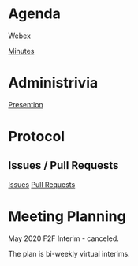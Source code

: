 # Agenda
[Webex](https://ietf.webex.com/ietf/j.php?MTID=m92ea16ea97a73422258dbd600c056a27)

[Minutes](minutes.md)

# Administrivia
[Presention](https://github.com/mlswg/wg-materials/blob/master/vietf107/MLS%40vIETF107.pdf)

# Protocol

## Issues / Pull Requests
[Issues](https://github.com/mlswg/mls-protocol/issues)
[Pull Requests](https://github.com/mlswg/mls-protocol/pulls)

# Meeting Planning
May 2020 F2F Interim - canceled.

The plan is bi-weekly virtual interims.
